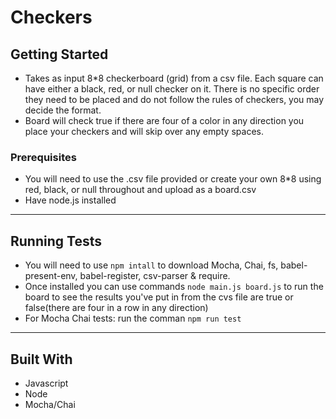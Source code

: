 # Checkers

## Getting Started
* Takes as input 8*8 checkerboard (grid) from a csv file. Each square can have either a black, red, or null checker on it. There is no specific order they need to be placed and do not follow the rules of checkers, you may decide the format.
* Board will check true if there are four of a color in any direction you place your checkers and will skip over any empty spaces. 
### Prerequisites
* You will need to use the .csv file provided or create your own 8*8 using red, black, or null throughout and upload as a board.csv
* Have node.js installed
------
## Running Tests
* You will need to use ```npm intall``` to download Mocha, Chai, fs, babel-present-env, babel-register, csv-parser & require.
* Once installed you can use commands ```node main.js board.js``` to run the board to see the results you've put in from the cvs file are true or false(there are four in a row in any direction)
* For Mocha Chai tests: run the comman ```npm run test```
------
## Built With
* Javascript
* Node
* Mocha/Chai